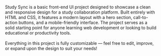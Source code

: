 Study Sync is a basic front-end UI project designed to showcase a clean and responsive design for a study collaboration platform. Built entirely with HTML and CSS, it features a modern layout with a hero section, call-to-action buttons, and a mobile-friendly interface. The project serves as a solid starting point for anyone learning web development or looking to build educational or productivity tools.
<br>
<br>
Everything in this project is fully customizable — feel free to edit, improve, or expand upon the design to suit your needs!
